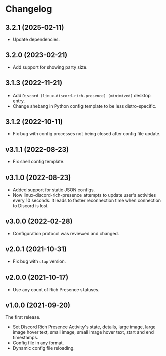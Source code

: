 # Changelog

## 3.2.1 (2025-02-11)

* Update dependencies.

## 3.2.0 (2023-02-21)

* Add support for showing party size.

## 3.1.3 (2022-11-21)

* Add `Discord (linux-discord-rich-presence) (minimized)` desktop entry.
* Change shebang in Python config template to be less distro-specific.

## 3.1.2 (2022-10-11)

* Fix bug with config processes not being closed after config file update.

## v3.1.1 (2022-08-23)

* Fix shell config template.

## v3.1.0 (2022-08-23)

* Added support for static JSON configs.
* Now linux-discord-rich-presence attempts to update user's activities every 10 seconds. It leads to faster reconnection time when connection to Discord is lost.

## v3.0.0 (2022-02-28)

* Configuration protocol was reviewed and changed.

## v2.0.1 (2021-10-31)

* Fix bug with `clap` version.

## v2.0.0 (2021-10-17)

* Use any count of Rich Presence statuses.

## v1.0.0 (2021-09-20)

The first release.

* Set Discord Rich Presence Activity's state, details, large image, large image hover text, small image, small image hover text, start and end timestamps.
* Config file in any format.
* Dynamic config file reloading.

